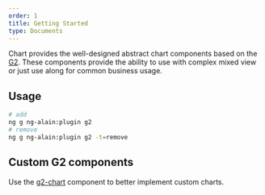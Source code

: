 ```yaml
---
order: 1
title: Getting Started
type: Documents
---
```


Chart provides the well-designed abstract chart components based on the [G2](https://antv.alipay.com/zh-cn/g2/3.x/index.html). These components provide the ability to use with complex mixed view or just use along for common business usage.

## Usage

```bash
# add
ng g ng-alain:plugin g2
# remove
ng g ng-alain:plugin g2 -t=remove
```

## Custom G2 components

Use the [g2-chart](/chart/custom) component to better implement custom charts.